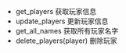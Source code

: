 - get_players 获取玩家信息
- update_players 更新玩家信息
- get_all_names 获取所有玩家名字
- delete_players(player) 删除玩家

